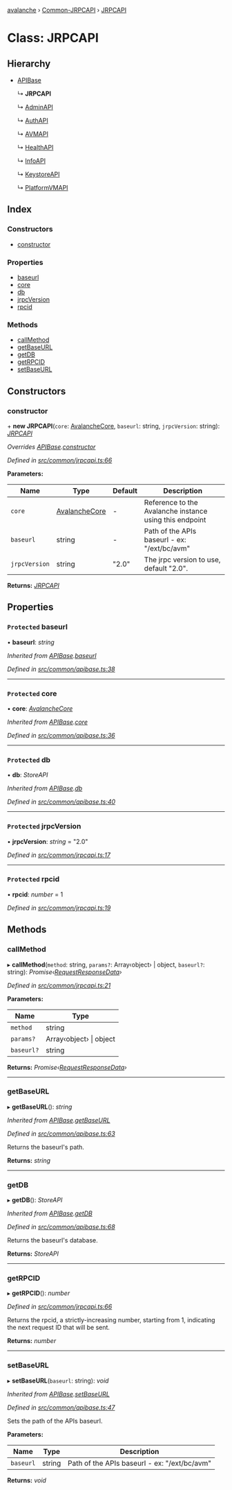 [avalanche](../README.md) › [Common-JRPCAPI](../modules/common_jrpcapi.md) › [JRPCAPI](common_jrpcapi.jrpcapi.md)

# Class: JRPCAPI

## Hierarchy

* [APIBase](common_apibase.apibase.md)

  ↳ **JRPCAPI**

  ↳ [AdminAPI](api_admin.adminapi.md)

  ↳ [AuthAPI](api_auth.authapi.md)

  ↳ [AVMAPI](api_avm.avmapi.md)

  ↳ [HealthAPI](api_health.healthapi.md)

  ↳ [InfoAPI](api_info.infoapi.md)

  ↳ [KeystoreAPI](api_keystore.keystoreapi.md)

  ↳ [PlatformVMAPI](api_platformvm.platformvmapi.md)

## Index

### Constructors

* [constructor](common_jrpcapi.jrpcapi.md#constructor)

### Properties

* [baseurl](common_jrpcapi.jrpcapi.md#protected-baseurl)
* [core](common_jrpcapi.jrpcapi.md#protected-core)
* [db](common_jrpcapi.jrpcapi.md#protected-db)
* [jrpcVersion](common_jrpcapi.jrpcapi.md#protected-jrpcversion)
* [rpcid](common_jrpcapi.jrpcapi.md#protected-rpcid)

### Methods

* [callMethod](common_jrpcapi.jrpcapi.md#callmethod)
* [getBaseURL](common_jrpcapi.jrpcapi.md#getbaseurl)
* [getDB](common_jrpcapi.jrpcapi.md#getdb)
* [getRPCID](common_jrpcapi.jrpcapi.md#getrpcid)
* [setBaseURL](common_jrpcapi.jrpcapi.md#setbaseurl)

## Constructors

###  constructor

\+ **new JRPCAPI**(`core`: [AvalancheCore](avalanchecore.avalanchecore-1.md), `baseurl`: string, `jrpcVersion`: string): *[JRPCAPI](common_jrpcapi.jrpcapi.md)*

*Overrides [APIBase](common_apibase.apibase.md).[constructor](common_apibase.apibase.md#constructor)*

*Defined in [src/common/jrpcapi.ts:66](https://github.com/ava-labs/avalanchejs/blob/a2feb77/src/common/jrpcapi.ts#L66)*

**Parameters:**

Name | Type | Default | Description |
------ | ------ | ------ | ------ |
`core` | [AvalancheCore](avalanchecore.avalanchecore-1.md) | - | Reference to the Avalanche instance using this endpoint |
`baseurl` | string | - | Path of the APIs baseurl - ex: "/ext/bc/avm" |
`jrpcVersion` | string | "2.0" | The jrpc version to use, default "2.0".  |

**Returns:** *[JRPCAPI](common_jrpcapi.jrpcapi.md)*

## Properties

### `Protected` baseurl

• **baseurl**: *string*

*Inherited from [APIBase](common_apibase.apibase.md).[baseurl](common_apibase.apibase.md#protected-baseurl)*

*Defined in [src/common/apibase.ts:38](https://github.com/ava-labs/avalanchejs/blob/a2feb77/src/common/apibase.ts#L38)*

___

### `Protected` core

• **core**: *[AvalancheCore](avalanchecore.avalanchecore-1.md)*

*Inherited from [APIBase](common_apibase.apibase.md).[core](common_apibase.apibase.md#protected-core)*

*Defined in [src/common/apibase.ts:36](https://github.com/ava-labs/avalanchejs/blob/a2feb77/src/common/apibase.ts#L36)*

___

### `Protected` db

• **db**: *StoreAPI*

*Inherited from [APIBase](common_apibase.apibase.md).[db](common_apibase.apibase.md#protected-db)*

*Defined in [src/common/apibase.ts:40](https://github.com/ava-labs/avalanchejs/blob/a2feb77/src/common/apibase.ts#L40)*

___

### `Protected` jrpcVersion

• **jrpcVersion**: *string* = "2.0"

*Defined in [src/common/jrpcapi.ts:17](https://github.com/ava-labs/avalanchejs/blob/a2feb77/src/common/jrpcapi.ts#L17)*

___

### `Protected` rpcid

• **rpcid**: *number* = 1

*Defined in [src/common/jrpcapi.ts:19](https://github.com/ava-labs/avalanchejs/blob/a2feb77/src/common/jrpcapi.ts#L19)*

## Methods

###  callMethod

▸ **callMethod**(`method`: string, `params?`: Array‹object› | object, `baseurl?`: string): *Promise‹[RequestResponseData](common_apibase.requestresponsedata.md)›*

*Defined in [src/common/jrpcapi.ts:21](https://github.com/ava-labs/avalanchejs/blob/a2feb77/src/common/jrpcapi.ts#L21)*

**Parameters:**

Name | Type |
------ | ------ |
`method` | string |
`params?` | Array‹object› &#124; object |
`baseurl?` | string |

**Returns:** *Promise‹[RequestResponseData](common_apibase.requestresponsedata.md)›*

___

###  getBaseURL

▸ **getBaseURL**(): *string*

*Inherited from [APIBase](common_apibase.apibase.md).[getBaseURL](common_apibase.apibase.md#getbaseurl)*

*Defined in [src/common/apibase.ts:63](https://github.com/ava-labs/avalanchejs/blob/a2feb77/src/common/apibase.ts#L63)*

Returns the baseurl's path.

**Returns:** *string*

___

###  getDB

▸ **getDB**(): *StoreAPI*

*Inherited from [APIBase](common_apibase.apibase.md).[getDB](common_apibase.apibase.md#getdb)*

*Defined in [src/common/apibase.ts:68](https://github.com/ava-labs/avalanchejs/blob/a2feb77/src/common/apibase.ts#L68)*

Returns the baseurl's database.

**Returns:** *StoreAPI*

___

###  getRPCID

▸ **getRPCID**(): *number*

*Defined in [src/common/jrpcapi.ts:66](https://github.com/ava-labs/avalanchejs/blob/a2feb77/src/common/jrpcapi.ts#L66)*

Returns the rpcid, a strictly-increasing number, starting from 1, indicating the next
request ID that will be sent.

**Returns:** *number*

___

###  setBaseURL

▸ **setBaseURL**(`baseurl`: string): *void*

*Inherited from [APIBase](common_apibase.apibase.md).[setBaseURL](common_apibase.apibase.md#setbaseurl)*

*Defined in [src/common/apibase.ts:47](https://github.com/ava-labs/avalanchejs/blob/a2feb77/src/common/apibase.ts#L47)*

Sets the path of the APIs baseurl.

**Parameters:**

Name | Type | Description |
------ | ------ | ------ |
`baseurl` | string | Path of the APIs baseurl - ex: "/ext/bc/avm"  |

**Returns:** *void*
